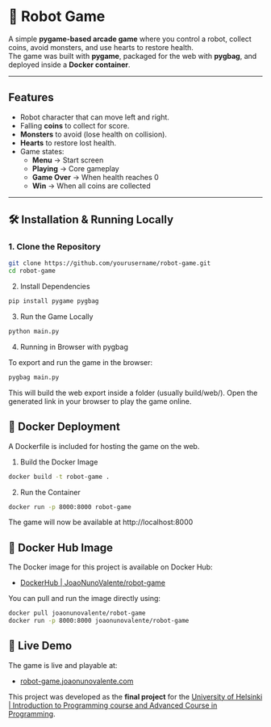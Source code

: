 # 🤖 Robot Game  

A simple **pygame-based arcade game** where you control a robot, collect coins, avoid monsters, and use hearts to restore health.  
The game was built with **pygame**, packaged for the web with **pygbag**, and deployed inside a **Docker container**.  

---

## Features
- Robot character that can move left and right.  
- Falling **coins** to collect for score.  
- **Monsters** to avoid (lose health on collision).  
- **Hearts** to restore lost health.  
- Game states:  
  - **Menu** → Start screen  
  - **Playing** → Core gameplay  
  - **Game Over** → When health reaches 0  
  - **Win** → When all coins are collected  

---

## 🛠️ Installation & Running Locally  

### 1. Clone the Repository  
```bash
git clone https://github.com/yourusername/robot-game.git
cd robot-game
```


2. Install Dependencies
```bash
pip install pygame pygbag
```

3. Run the Game Locally
```bash
python main.py
```

4. Running in Browser with pygbag

To export and run the game in the browser:
```bash
pygbag main.py
```

This will build the web export inside a folder (usually build/web/).
Open the generated link in your browser to play the game online.

## 🐳 Docker Deployment

A Dockerfile is included for hosting the game on the web.

1. Build the Docker Image
```bash
docker build -t robot-game .
```
2. Run the Container
```bash
docker run -p 8000:8000 robot-game
```

The game will now be available at http://localhost:8000

## 🐳 Docker Hub Image
The Docker image for this project is available on Docker Hub:
- [DockerHub | JoaoNunoValente/robot-game](https://hub.docker.com/r/joaonunovalente/robot-game)

You can pull and run the image directly using:
```bash
docker pull joaonunovalente/robot-game
docker run -p 8000:8000 joaonunovalente/robot-game
```

## 🚀 Live Demo
The game is live and playable at:
- [robot-game.joaonunovalente.com](http://robot-game.joaonunovalente.com)

This project was developed as the **final project** for the [University of Helsinki | Introduction to Programming course and Advanced Course in Programming](https://programming-25.mooc.fi/).
